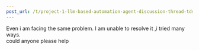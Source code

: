 ```yaml
---
post_url: /t/project-1-llm-based-automation-agent-discussion-thread-tds-jan-2025/164277/232
---
```

Even i am facing the same problem. I am unable to resolve it ,i tried many ways.  
could anyone please help